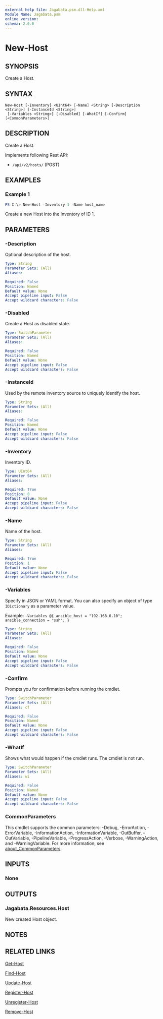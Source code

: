 ```yaml
---
external help file: Jagabata.psm.dll-Help.xml
Module Name: Jagabata.psm
online version:
schema: 2.0.0
---
```


# New-Host

## SYNOPSIS
Create a Host.

## SYNTAX

```
New-Host [-Inventory] <UInt64> [-Name] <String> [-Description <String>] [-InstanceId <String>]
 [-Variables <String>] [-Disabled] [-WhatIf] [-Confirm] [<CommonParameters>]
```

## DESCRIPTION
Create a Host.

Implements following Rest API:  
- `/api/v2/hosts/` (POST)

## EXAMPLES

### Example 1
```powershell
PS C:\> New-Host -Inventory 1 -Name host_name
```

Create a new Host into the Inventory of ID 1.

## PARAMETERS

### -Description
Optional description of the host.

```yaml
Type: String
Parameter Sets: (All)
Aliases:

Required: False
Position: Named
Default value: None
Accept pipeline input: False
Accept wildcard characters: False
```

### -Disabled
Create a Host as disabled state.

```yaml
Type: SwitchParameter
Parameter Sets: (All)
Aliases:

Required: False
Position: Named
Default value: None
Accept pipeline input: False
Accept wildcard characters: False
```

### -InstanceId
Used by the remote inventory source to uniquely identify the host.

```yaml
Type: String
Parameter Sets: (All)
Aliases:

Required: False
Position: Named
Default value: None
Accept pipeline input: False
Accept wildcard characters: False
```

### -Inventory
Inventory ID.

```yaml
Type: UInt64
Parameter Sets: (All)
Aliases:

Required: True
Position: 0
Default value: None
Accept pipeline input: False
Accept wildcard characters: False
```

### -Name
Name of the host.

```yaml
Type: String
Parameter Sets: (All)
Aliases:

Required: True
Position: 1
Default value: None
Accept pipeline input: False
Accept wildcard characters: False
```

### -Variables
Specify in JSON or YAML format.
You can also specify an object of type `IDictionary` as a parameter value.

Example: `-Variables @{ ansible_host = "192.168.0.10"; ansible_connection = "ssh"; }`

```yaml
Type: String
Parameter Sets: (All)
Aliases:

Required: False
Position: Named
Default value: None
Accept pipeline input: False
Accept wildcard characters: False
```

### -Confirm
Prompts you for confirmation before running the cmdlet.

```yaml
Type: SwitchParameter
Parameter Sets: (All)
Aliases: cf

Required: False
Position: Named
Default value: None
Accept pipeline input: False
Accept wildcard characters: False
```

### -WhatIf
Shows what would happen if the cmdlet runs.
The cmdlet is not run.

```yaml
Type: SwitchParameter
Parameter Sets: (All)
Aliases: wi

Required: False
Position: Named
Default value: None
Accept pipeline input: False
Accept wildcard characters: False
```

### CommonParameters
This cmdlet supports the common parameters: -Debug, -ErrorAction, -ErrorVariable, -InformationAction, -InformationVariable, -OutBuffer, -OutVariable, -PipelineVariable, -ProgressAction, -Verbose, -WarningAction, and -WarningVariable. For more information, see [about_CommonParameters](http://go.microsoft.com/fwlink/?LinkID=113216).

## INPUTS

### None
## OUTPUTS

### Jagabata.Resources.Host
New created Host object.

## NOTES

## RELATED LINKS

[Get-Host](Get-Host.md)

[Find-Host](Find-Host.md)

[Update-Host](Update-Host.md)

[Register-Host](Register-Host.md)

[Unregister-Host](Unregister-Host.md)

[Remove-Host](Remove-Host.md)
